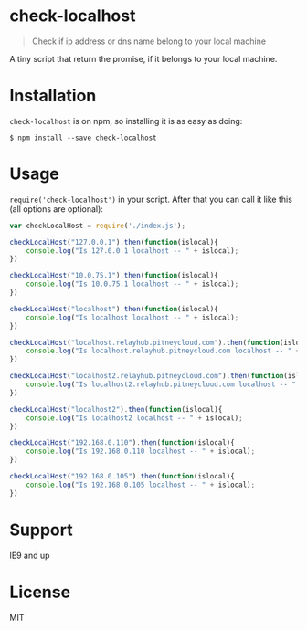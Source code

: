 # check-localhost

> Check if ip address or dns name belong to your local machine

A tiny script that return the promise, if it belongs to your local machine.

# Installation

`check-localhost` is on npm, so installing it is as easy as doing:

```
$ npm install --save check-localhost
```

# Usage

`require('check-localhost')` in your script. After that you can call it like this (all options are optional):

```js
var checkLocalHost = require('./index.js');

checkLocalHost("127.0.0.1").then(function(islocal){
    console.log("Is 127.0.0.1 localhost -- " + islocal);
})

checkLocalHost("10.0.75.1").then(function(islocal){
    console.log("Is 10.0.75.1 localhost -- " + islocal);
})

checkLocalHost("localhost").then(function(islocal){
    console.log("Is localhost localhost -- " + islocal);
})

checkLocalHost("localhost.relayhub.pitneycloud.com").then(function(islocal){
    console.log("Is localhost.relayhub.pitneycloud.com localhost -- " + islocal);
})

checkLocalHost("localhost2.relayhub.pitneycloud.com").then(function(islocal){
    console.log("Is localhost2.relayhub.pitneycloud.com localhost -- " + islocal);
})

checkLocalHost("localhost2").then(function(islocal){
    console.log("Is localhost2 localhost -- " + islocal);
})

checkLocalHost("192.168.0.110").then(function(islocal){
    console.log("Is 192.168.0.110 localhost -- " + islocal);
})

checkLocalHost("192.168.0.105").then(function(islocal){
    console.log("Is 192.168.0.105 localhost -- " + islocal);
})
```

# Support

IE9 and up

# License

MIT
